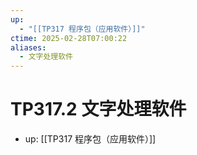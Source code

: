 ```yaml
---
up:
  - "[[TP317 程序包（应用软件）]]"
ctime: 2025-02-28T07:00:22
aliases:
  - 文字处理软件
---
```


# TP317.2 文字处理软件

- up: [[TP317 程序包（应用软件）]]
